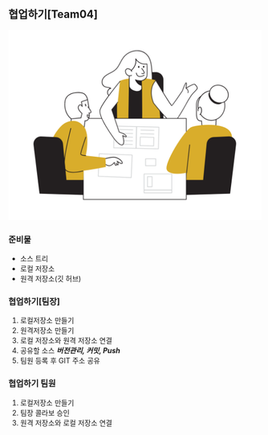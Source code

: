 ## 협업하기[Team04]
![협업](./team.png)

### 준비물

- 소스 트리
- 로컬 저장소
- 원격 저장소(깃 허브)

### 협업하기[팀장]

1. 로컬저장소 만들기
2. 원격저장소 만들기
3. 로컬 저장소와 원격 저장소 연결
4. 공유할 소스 ***버전관리, 커밋, Push***
5. 팀원 등록 후 GIT 주소 공유

### 협업하기 팀원

1. 로컬저장소 만들기
2. 팀장 콜라보 승인
3. 원격 저장소와 로컬 저장소 연결
